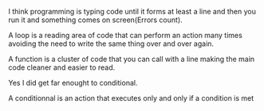 I think programming is typing code until it forms at least a line and then you run it and something comes on screen(Errors count).

A loop is a reading area of code that can perform an action many times avoiding the need to write the same thing over and over again.

A function is a cluster of code that you can call with a line making the main code cleaner and easier to read.

Yes I did get far enought to conditional.

A conditionnal is an action that executes only and only if a condition is met
